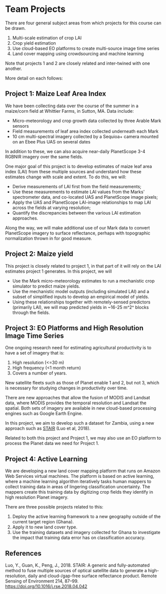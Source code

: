 # Team Projects

There are four general subject areas from which projects for this course can be drawn.  

1. Multi-scale estimation of crop LAI
2. Crop yield estimation
3. Use cloud-based EO platforms to create multi-source image time series
4. Land cover mapping using crowdsourcing and machine learning

Note that projects 1 and 2 are closely related and inter-twined with one another.

More detail on each follows:

## Project 1: Maize Leaf Area Index

We have been collecting data over the course of the summer in a maize/corn field at Whittier Farms, in Sutton, MA. Data include:

- Micro-meteorology and crop growth data collected by three Arable Mark sensors
- Field measurements of leaf area index collected underneath each Mark
- 10 cm multi-spectral imagery collected by a Sequioa+ camera mounted on an Ebee Plus UAS on several dates

In addition to these, we can also acquire near-daily PlanetScope 3-4 RGBNIR imagery over the same fields. 

One major goal of this project is to develop estimates of maize leaf area index (LAI) from these multiple sources and understand how these estimates change with scale and extent. To do this, we will: 

- Derive measurements of LAI first from the field measurements; 
- Use these measurements to estimate LAI values from the Marks' spectrometer data, and co-located UAS and PlanetScope image pixels; 
- Apply the UAS and PlanetScope LAI-image relationships to map LAI across the fields at varying resolution; 
- Quantify the discrepancies between the various LAI estimation approaches. 

Along the way, we will make additional use of our Mark data to convert PlanetScope imagery to surface reflectance, perhaps with topographic normalization thrown in for good measure. 

## Project 2: Maize yield

This project is closely related to project 1, in that part of it will rely on the LAI estimates project 1 generates. In this project, we will 

- Use the Mark micro-meteorology estimates to run a mechanistic crop simulator to predict maize yields. 
- Use the mechanistic model outputs (including simulated LAI) and a subset of simplified inputs to develop an empirical model of yields.   
- Using these relationships together with remotely-sensed predictors (primarily LAI), we will map predicted yields in ~16-25 m^2^ blocks through the fields.

## Project 3: EO Platforms and High Resolution Image Time Series

One ongoing research need for estimating agricultural productivity is to have a set of imagery that is: 

1. High resolution (<=30 m)
2. High frequency (<1 month return)
3. Covers a number of years. 

New satellite fleets such as those of Planet enable 1 and 2, but not 3, which is necessary for studying changes in productivity over time.  

There are new approaches that allow the fusion of MODIS and Landsat data, where MODIS provides the temporal resolution and Landsat the spatial. Both sets of imagery are available in new cloud-based processing engines such as Google Earth Engine.  

In this project, we aim to develop such a dataset for Zambia, using a new approach such as [STAIR](https://www.sciencedirect.com/science/article/pii/S0034425718301998) (Luo et al, 2018). 

Related to both this project and Project 1, we may also use an EO platform to process the Planet data we need for Project 1. 

## Project 4: Active Learning
We are developing a new land cover mapping platform that runs on Amazon Web Services virtual machines. The platform is based on active learning, where a machine learning algorithm iteratively tasks human mappers to collect training data in areas of lingering classification uncertainty. The mappers create this training data by digitizing crop fields they identify in high resolution Planet imagery.  

There are three possible projects related to this: 

1. Deploy the active learning framework to a new geography outside of the current target region (Ghana).
2. Apply it to new land cover type.
3. Use the training datasets and imagery collected for Ghana to investigate the impact that training data error has on classification accuracy. 

## References

Luo, Y., Guan, K., Peng, J., 2018. STAIR: A generic and fully-automated method to fuse multiple sources of optical satellite data to generate a high-resolution, daily and cloud-/gap-free surface reflectance product. Remote Sensing of Environment 214, 87–99. https://doi.org/10.1016/j.rse.2018.04.042



